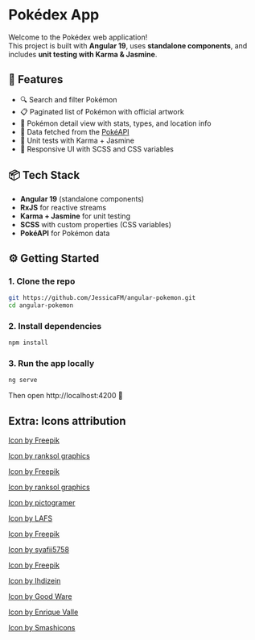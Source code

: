 # Pokédex App

Welcome to the Pokédex web application!  
This project is built with **Angular 19**, uses **standalone components**, and includes **unit testing with Karma & Jasmine**.

## 🚀 Features

- 🔍 Search and filter Pokémon
- 📋 Paginated list of Pokémon with official artwork
- 📄 Pokémon detail view with stats, types, and location info
- 📡 Data fetched from the [PokéAPI](https://pokeapi.co/)
- 🧪 Unit tests with Karma + Jasmine
- 💅 Responsive UI with SCSS and CSS variables

## 📦 Tech Stack

- **Angular 19** (standalone components)
- **RxJS** for reactive streams
- **Karma + Jasmine** for unit testing
- **SCSS** with custom properties (CSS variables)
- **PokéAPI** for Pokémon data


## ⚙️ Getting Started

### 1. Clone the repo

```bash
git https://github.com/JessicaFM/angular-pokemon.git
cd angular-pokemon
```

### 2. Install dependencies
```bash
npm install
```

### 3. Run the app locally
```bash
ng serve
```
Then open http://localhost:4200 🚀



## Extra: Icons attribution
<a href="https://www.freepik.com/icon/swords_5560663#fromView=search&page=1&position=2&uuid=13862326-3ad0-4d5c-93d9-5d879510659f">Icon by Freepik</a>

<a href="https://www.freepik.com/icon/shield_13808150#fromView=search&page=1&position=24&uuid=36999500-cb31-4919-b7d3-a4fe18f48bd7">Icon by ranksol graphics</a>

<a href="https://www.freepik.com/icon/sword_587597#fromView=search&page=1&position=8&uuid=8000408d-2b30-4d48-ab34-cd3ce21d930e">Icon by Freepik</a>

<a href="https://www.freepik.com/icon/shield_13808150#fromView=search&page=1&position=24&uuid=9ca33ee3-0a53-4959-bda9-fb074962687d">Icon by ranksol graphics</a>

<a href="https://www.freepik.com/icon/speedometer_1256932#fromView=search&page=1&position=46&uuid=413bf591-7d2c-4ecd-8690-fc15978b935a">Icon by pictogramer</a>

<a href="https://www.freepik.com/icon/size_10450457#fromView=search&page=1&position=0&uuid=3181b36d-20f9-411a-890a-5994409f87f2">Icon by LAFS</a>

<a href="https://www.freepik.com/icon/weight_847345#fromView=search&page=1&position=8&uuid=af906462-d96a-40aa-aaab-e01f750690b7">Icon by Freepik</a>

<a href="https://www.freepik.com/icon/experience_18228011#fromView=search&page=1&position=10&uuid=8a9a7eba-6e2e-4e7d-aa94-eb4513107b0a">Icon by syafii5758</a>

<a href="https://www.freepik.com/icon/hospital_674139#fromView=search&page=1&position=57&uuid=2e544453-5c92-4184-b5c6-3e83e556d27c">Icon by Freepik</a>

<a href="https://www.freepik.com/icon/gps_15949802#fromView=search&page=1&position=32&uuid=c901ff97-86c9-408f-af2e-3f024e7de18a">Icon by Ihdizein</a>

<a href="https://www.freepik.com/icon/pawprint_4020331#fromView=search&page=1&position=89&uuid=4cd7eb88-01b3-4618-bd8f-331ca74a19fd">Icon by Good Ware</a>

<a href="https://www.freepik.com/icon/magic-book_7470779#fromView=search&page=1&position=28&uuid=7cacb223-0195-4c7f-aeb2-3340ad6c979e">Icon by Enrique Valle</a>

<a href="https://www.freepik.com/icon/book_4951802#fromView=search&page=2&position=28&uuid=5be4b3df-d13f-4aef-92fa-039eb94a84f1">Icon by Smashicons</a>
